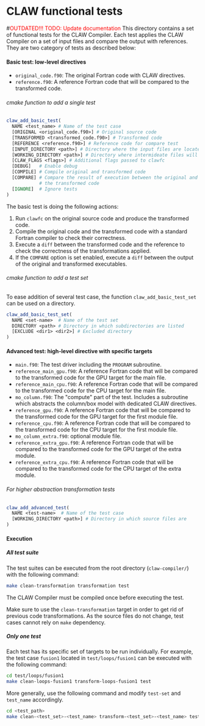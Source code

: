 # CLAW functional tests
#<span style="color:red">OUTDATED!!! TODO: Update documentation</span>
This directory contains a set of functional tests for the CLAW Compiler. Each
test applies the CLAW Compiler on a set of input files and compare the output
with references.
They are two category of tests as described below:

#### Basic test: low-level directives
* `original_code.f90`: The original Fortran code with CLAW directives.
* `reference.f90`: A reference Fortran code that will be compared to the
  transformed code.


###### cmake function to add a single test
```cmake
claw_add_basic_test(
  NAME <test_name> # Name of the test case
  [ORIGINAL <original_code.f90>] # Original source code
  [TRANSFORMED <transformed_code.f90>] # Transformed code
  [REFERENCE <reference.f90>] # Reference code for compare test
  [INPUT_DIRECTORY <path>] # Directory where the input files are located
  [WORKING_DIRECTORY <path>] # Directory where intermideate files will be placed
  [CLAW_FLAGS <flags>] # Additional flags passed to clawfc
  [DEBUG]   # Enable debug
  [COMPILE] # Compile original and transformed code
  [COMPARE] # Compare the result of execution between the original and
            # the transformed code
  [IGNORE]  # Ignore tests
)
```

The basic test is doing the following actions:
1. Run `clawfc` on the original source code and produce the transformed code.
2. Compile the original code and the transformed code with a standard
   Fortran compiler to check their correctness.
3. Execute a `diff` between the transformed code and the reference to check
   the correctness of the transformations applied.
4. If the `COMPARE` option is set enabled, execute a `diff` between the
   output of the original and transformed executables.

###### cmake function to add a test set
To ease addition of several test case, the function `claw_add_basic_test_set`
can be used on a directory.
```cmake
claw_add_basic_test_set(
  NAME <set-name>  # Name of the test set
  DIRECTORY <path> # Directory in which subdirectories are listed
  [EXCLUDE <dir1> <dir2>] # Excluded directory
)
```

#### Advanced test: high-level directive with specific targets
* `main.f90`: The test driver including the `PROGRAM` subroutine.
* `reference_main_gpu.f90`: A reference Fortran code that will be compared to the
  transformed code for the GPU target for the main file.
* `reference_main_cpu.f90`: A reference Fortran code that will be compared to the
  transformed code for the CPU target for the main file.
* `mo_column.f90`: The "compute" part of the test. Includes a subroutine which
  abstracts the column/box model with dedicated CLAW directives.
* `reference_gpu.f90`: A reference Fortran code that will be compared to the
  transformed code for the GPU target for the first module file.
* `reference_cpu.f90`: A reference Fortran code that will be compared to the
  transformed code for the CPU target for the first module file.
* `mo_column_extra.f90`: optional module file.
* `reference_extra_gpu.f90`: A reference Fortran code that will be compared to
  the transformed code for the GPU target of the extra module.
* `reference_extra_cpu.f90`: A reference Fortran code that will be compared to
  the transformed code for the CPU target of the extra module.


###### For higher abstraction transformation tests
```cmake
claw_add_advanced_test(
  NAME <test-name>  # Name of the test case
  [WORKING_DIRECTORY <path>] # Directory in which source files are
)
```

#### Execution
##### All test suite
The test suites can be executed from the root directory (`claw-compiler/`) with
the following command:

```bash
make clean-transformation transformation test
```

The CLAW Compiler must be compiled once before executing the test.

Make sure to use the `clean-transformation` target in order to get rid of
previous code transformations. As the source files do not change, test cases
cannot rely on `make` dependency.

##### Only one test
Each test has its specific set of targets to be run individually. For example,
the test case `fusion1` located in `test/loops/fusion1` can be executed with the
following command:

```bash
cd test/loops/fusion1
make clean-loops-fusion1 transform-loops-fusion1 test
```

More generally, use the following command and modify `test-set` and `test_name`
accordingly.
```bash
cd <test_path>
make clean-<test_set>-<test_name> transform-<test_set>-<test_name> test
```
